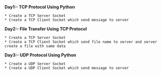 **Day1:- TCP Protocol Using Python**

    * Create a TCP Server Socket 
    * Create a TCP Client Socket which send message to server

**Day2:- File Transfer Using TCP Protocol**

    * Create a TCP Server Socket 
    * Create a TCP Client Socket which send file name to server and server create a file with same data

**Day3:- UDP Protocol Using Python**

    * Create a UDP Server Socket 
    * Create a UDP Client Socket which send message to server

    




 